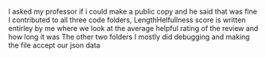 I asked my professor if i could make a public copy and he said that was fine
I contributed to all three code folders, LengthHelfullness score is written entirley by me where we look at the average helpful rating of the review and how long it was
The other two folders I mostly did debugging and making the file accept our json data
